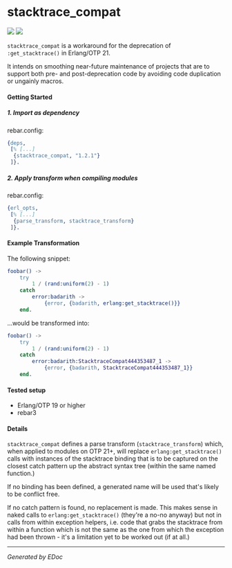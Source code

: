 # stacktrace\_compat

[![](https://img.shields.io/hexpm/v/stacktrace_compat.svg?style=flat)](https://hex.pm/packages/stacktrace_compat)
[![](https://github.com/g-andrade/stacktrace_compat/workflows/build/badge.svg)](https://github.com/g-andrade/stacktrace_compat/actions?query=workflow%3Abuild)

`stacktrace_compat` is a workaround for the deprecation of
`:get_stacktrace()` in Erlang/OTP 21.

It intends on smoothing near-future maintenance of projects that are to
support both pre- and post-deprecation code by avoiding code duplication
or ungainly macros.

#### Getting Started

##### 1\. Import as dependency

rebar.config:

``` erlang
{deps,
 [% [...]
  {stacktrace_compat, "1.2.1"}
 ]}.
```

##### 2\. Apply transform when compiling modules

rebar.config:

``` erlang
{erl_opts,
 [% [...]
  {parse_transform, stacktrace_transform}
 ]}.
```

#### Example Transformation

The following snippet:

``` erlang
foobar() ->
    try
        1 / (rand:uniform(2) - 1)
    catch
        error:badarith ->
            {error, {badarith, erlang:get_stacktrace()}}
    end.
```

...would be transformed into:

``` erlang
foobar() ->
    try
        1 / (rand:uniform(2) - 1)
    catch
        error:badarith:StacktraceCompat444353487_1 ->
            {error, {badarith, StacktraceCompat444353487_1}}
    end.
```

#### Tested setup

  - Erlang/OTP 19 or higher
  - rebar3

#### Details

`stacktrace_compat` defines a parse transform (`stacktrace_transform`)
which, when applied to modules on OTP 21+, will replace
`erlang:get_stacktrace()` calls with instances of the stacktrace binding
that is to be captured on the closest catch pattern up the abstract
syntax tree (within the same named function.)

If no binding has been defined, a generated name will be used that's
likely to be conflict free.

If no catch pattern is found, no replacement is made. This makes sense
in naked calls to `erlang:get_stacktrace()` (they're a no-no anyway) but
not in calls from within exception helpers, i.e. code that grabs the
stacktrace from within a function which is not the same as the one from
which the exception had been thrown - it's a limitation yet to be worked
out (if at all.)

-----

*Generated by EDoc*

